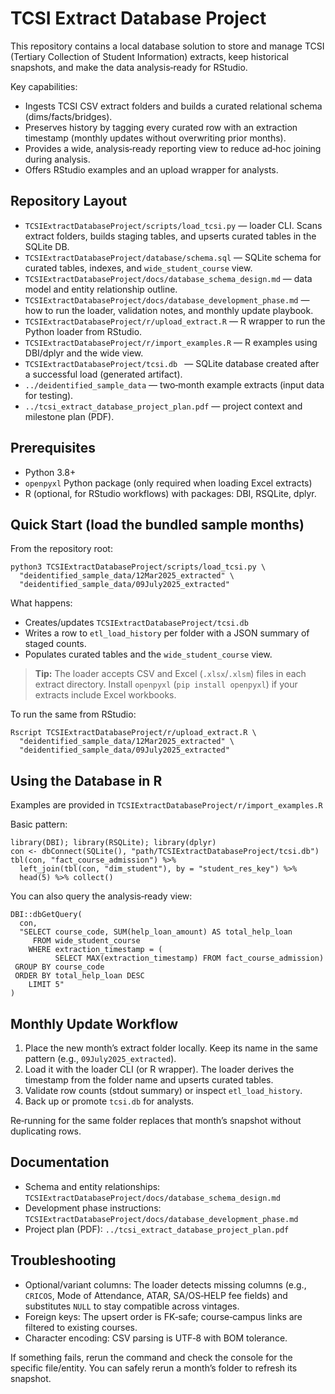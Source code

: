 # TCSI Extract Database Project

This repository contains a local database solution to store and manage TCSI (Tertiary Collection of Student Information) extracts, keep historical snapshots, and make the data analysis‑ready for RStudio.

Key capabilities:

- Ingests TCSI CSV extract folders and builds a curated relational schema (dims/facts/bridges).
- Preserves history by tagging every curated row with an extraction timestamp (monthly updates without overwriting prior months).
- Provides a wide, analysis‑ready reporting view to reduce ad‑hoc joining during analysis.
- Offers RStudio examples and an upload wrapper for analysts.

## Repository Layout

- `TCSIExtractDatabaseProject/scripts/load_tcsi.py` — loader CLI. Scans extract folders, builds staging tables, and upserts curated tables in the SQLite DB.
- `TCSIExtractDatabaseProject/database/schema.sql` — SQLite schema for curated tables, indexes, and `wide_student_course` view.
- `TCSIExtractDatabaseProject/docs/database_schema_design.md` — data model and entity relationship outline.
- `TCSIExtractDatabaseProject/docs/database_development_phase.md` — how to run the loader, validation notes, and monthly update playbook.
- `TCSIExtractDatabaseProject/r/upload_extract.R` — R wrapper to run the Python loader from RStudio.
- `TCSIExtractDatabaseProject/r/import_examples.R` — R examples using DBI/dplyr and the wide view.
- `TCSIExtractDatabaseProject/tcsi.db ` — SQLite database created after a successful load (generated artifact).
- `../deidentified_sample_data` — two‑month example extracts (input data for testing).
- `../tcsi_extract_database_project_plan.pdf` — project context and milestone plan (PDF).

## Prerequisites

- Python 3.8+
- `openpyxl` Python package (only required when loading Excel extracts)
- R (optional, for RStudio workflows) with packages: DBI, RSQLite, dplyr.

## Quick Start (load the bundled sample months)

From the repository root:

```
python3 TCSIExtractDatabaseProject/scripts/load_tcsi.py \
  "deidentified_sample_data/12Mar2025_extracted" \
  "deidentified_sample_data/09July2025_extracted"
```

What happens:

- Creates/updates `TCSIExtractDatabaseProject/tcsi.db`
- Writes a row to `etl_load_history` per folder with a JSON summary of staged counts.
- Populates curated tables and the `wide_student_course` view.

> **Tip:** The loader accepts CSV and Excel (`.xlsx`/`.xlsm`) files in each extract directory. Install `openpyxl` (`pip install openpyxl`) if your extracts include Excel workbooks.

To run the same from RStudio:

```
Rscript TCSIExtractDatabaseProject/r/upload_extract.R \
  "deidentified_sample_data/12Mar2025_extracted" \
  "deidentified_sample_data/09July2025_extracted"
```

## Using the Database in R

Examples are provided in `TCSIExtractDatabaseProject/r/import_examples.R`

Basic pattern:

```
library(DBI); library(RSQLite); library(dplyr)
con <- dbConnect(SQLite(), "path/TCSIExtractDatabaseProject/tcsi.db")
tbl(con, "fact_course_admission") %>%
  left_join(tbl(con, "dim_student"), by = "student_res_key") %>%
  head(5) %>% collect()
```

You can also query the analysis‑ready view:

```
DBI::dbGetQuery(
  con,
  "SELECT course_code, SUM(help_loan_amount) AS total_help_loan
     FROM wide_student_course
    WHERE extraction_timestamp = (
          SELECT MAX(extraction_timestamp) FROM fact_course_admission)
 GROUP BY course_code
 ORDER BY total_help_loan DESC
    LIMIT 5"
)
```

## Monthly Update Workflow

1. Place the new month’s extract folder locally. Keep its name in the same pattern (e.g., `09July2025_extracted`).
2. Load it with the loader CLI (or R wrapper). The loader derives the timestamp from the folder name and upserts curated tables.
3. Validate row counts (stdout summary) or inspect `etl_load_history`.
4. Back up or promote `tcsi.db` for analysts.

Re‑running for the same folder replaces that month’s snapshot without duplicating rows.

## Documentation

- Schema and entity relationships: `TCSIExtractDatabaseProject/docs/database_schema_design.md `
- Development phase instructions: `TCSIExtractDatabaseProject/docs/database_development_phase.md `
- Project plan (PDF): `../tcsi_extract_database_project_plan.pdf `

## Troubleshooting

- Optional/variant columns: The loader detects missing columns (e.g., `CRICOS`, Mode of Attendance, ATAR, SA/OS‑HELP fee fields) and substitutes `NULL` to stay compatible across vintages.
- Foreign keys: The upsert order is FK‑safe; course‑campus links are filtered to existing courses.
- Character encoding: CSV parsing is UTF‑8 with BOM tolerance.

If something fails, rerun the command and check the console for the specific file/entity. You can safely rerun a month’s folder to refresh its snapshot.
